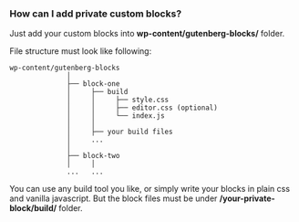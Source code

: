 ### How can I add private custom blocks?

Just add your custom blocks into **wp-content/gutenberg-blocks/** folder.

File structure must look like following:

```
wp-content/gutenberg-blocks
              │
              ├── block-one
              │     ├── build
              │     │     ├── style.css
              │     │     ├── editor.css (optional)
              │     │     └── index.js
              │     │
              │     ├── your build files
              │     ...
              │
              ├── block-two
              │     │
              ...   ...
```

You can use any build tool you like, or simply write your blocks in plain css and vanilla javascript. But the block files must be under **/your-private-block/build/** folder. 